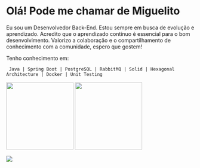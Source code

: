 <h1>Olá! Pode me chamar de Miguelito</h1>

Eu sou um Desenvolvedor Back-End. Estou sempre em busca de evolução e aprendizado. Acredito que o aprendizado contínuo é essencial para o bom desenvolvimento. Valorizo a colaboração e o compartilhamento de conhecimento com a comunidade, espero que gostem!

Tenho conhecimento em: 
```
 Java | Spring Boot | PostgreSQL | RabbitMQ | Solid | Hexagonal Architecture | Docker | Unit Testing
```


<div>
  <img height="180em" src="https://github-readme-stats.vercel.app/api?username=MiguelSperle&layout=compact&show_icons=true&theme=dark&include_all_commits=true&count_private=true"/>
  <img height="180em" src="https://github-readme-stats.vercel.app/api/top-langs/?username=MiguelSperle&layout=compact&langs_count=7&theme=dark"/>
</div>
  
<a href ="https://www.linkedin.com/in/miguelsperle"><img src="https://img.shields.io/badge/-LinkedIn-%230077B5?style=for-the-badge&logo=linkedin&logoColor=white" target="_blank"></a> 
